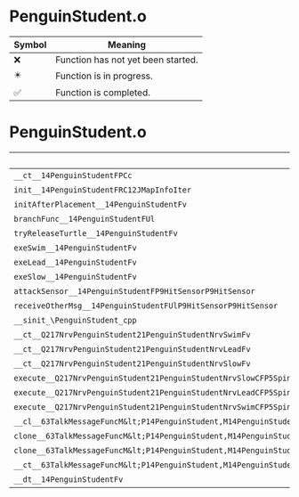 # PenguinStudent.o
| Symbol | Meaning 
| ------------- | ------------- 
| :x: | Function has not yet been started. 
| :eight_pointed_black_star: | Function is in progress. 
| :white_check_mark: | Function is completed. 


# PenguinStudent.o
| Symbol | Decompiled? |
| ------------- | ------------- |
| `__ct__14PenguinStudentFPCc` | :x: |
| `init__14PenguinStudentFRC12JMapInfoIter` | :x: |
| `initAfterPlacement__14PenguinStudentFv` | :x: |
| `branchFunc__14PenguinStudentFUl` | :x: |
| `tryReleaseTurtle__14PenguinStudentFv` | :x: |
| `exeSwim__14PenguinStudentFv` | :x: |
| `exeLead__14PenguinStudentFv` | :x: |
| `exeSlow__14PenguinStudentFv` | :x: |
| `attackSensor__14PenguinStudentFP9HitSensorP9HitSensor` | :x: |
| `receiveOtherMsg__14PenguinStudentFUlP9HitSensorP9HitSensor` | :x: |
| `__sinit_\PenguinStudent_cpp` | :x: |
| `__ct__Q217NrvPenguinStudent21PenguinStudentNrvSwimFv` | :x: |
| `__ct__Q217NrvPenguinStudent21PenguinStudentNrvLeadFv` | :x: |
| `__ct__Q217NrvPenguinStudent21PenguinStudentNrvSlowFv` | :x: |
| `execute__Q217NrvPenguinStudent21PenguinStudentNrvSlowCFP5Spine` | :x: |
| `execute__Q217NrvPenguinStudent21PenguinStudentNrvLeadCFP5Spine` | :x: |
| `execute__Q217NrvPenguinStudent21PenguinStudentNrvSwimCFP5Spine` | :x: |
| `__cl__63TalkMessageFuncM&lt;P14PenguinStudent,M14PenguinStudentFPCvPvUl_b&gt;CFUl` | :x: |
| `clone__63TalkMessageFuncM&lt;P14PenguinStudent,M14PenguinStudentFPCvPvUl_b&gt;CFv` | :x: |
| `clone__63TalkMessageFuncM&lt;P14PenguinStudent,M14PenguinStudentFPCvPvUl_b&gt;CFP7JKRHeap` | :x: |
| `__ct__63TalkMessageFuncM&lt;P14PenguinStudent,M14PenguinStudentFPCvPvUl_b&gt;FRC63TalkMessageFuncM&lt;P14PenguinStudent,M14PenguinStudentFPCvPvUl_b&gt;` | :x: |
| `__dt__14PenguinStudentFv` | :x: |

